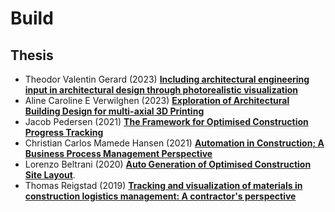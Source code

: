# Build

## Thesis
* Theodor Valentin Gerard (2023) [**Including architectural engineering input in architectural design through photorealistic visualization**](https://findit.dtu.dk/en/catalog/649ccbe34b688d017cda3ca1)
* Aline Caroline E Verwilghen (2023) [**Exploration of Architectural Building Design for multi-axial 3D Printing**](https://findit.dtu.dk/en/catalog/64c6fc27c51ad51f4f141715)
* Jacob Pedersen (2021) [**The Framework for Optimised Construction Progress Tracking**](https://findit.dtu.dk/en/catalog/604f4eb8d9001d0165750e3b)
* Christian Carlos Mamede Hansen (2021) [**Automation in Construction; A Business Process Management Perspective**](https://findit.dtu.dk/en/catalog/60421fb4d9001d016e358134)
* Lorenzo Beltrani (2020) [**Auto Generation of Optimised Construction Site Layout**](https://findit.dtu.dk/en/catalog/5f60a17cd9001d01706cbd38).
* Thomas Reigstad (2019) [**Tracking and visualization of materials in construction logistics management: A contractor's perspective**](https://findit.dtu.dk/en/catalog/5d3d8337d9001d32f558c11f)
